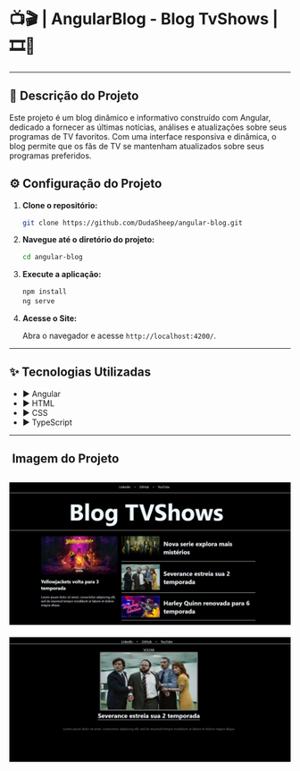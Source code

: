 # 📺🎬 | AngularBlog - Blog TvShows | 🎞️🍿

---

## 🚀 Descrição do Projeto
Este projeto é um blog dinâmico e informativo construído com Angular, dedicado a fornecer as últimas notícias, análises e atualizações sobre seus programas de TV favoritos. Com uma interface responsiva e dinâmica, o blog permite que os fãs de TV se mantenham atualizados sobre seus programas preferidos.

## ⚙️ Configuração do Projeto

1.  **Clone o repositório:**

    ```bash
    git clone https://github.com/DudaSheep/angular-blog.git
    ```

2.  **Navegue até o diretório do projeto:**

    ```bash
    cd angular-blog
    ```

3.  **Execute a aplicação:**

    ```bash
    npm install
    ng serve
    ```

4.  **Acesse o Site:**

    Abra o navegador e acesse `http://localhost:4200/`.

---

## ️✨ Tecnologias Utilizadas

- ▶️ Angular  
- ▶️ HTML 
- ▶️ CSS  
- ▶️ TypeScript 

---

## ️ Imagem do Projeto

![PaginaInicial](/src/assets/imgs/img1.PNG)
---
![PaginaInicial](/src/assets/imgs/img2.PNG)
